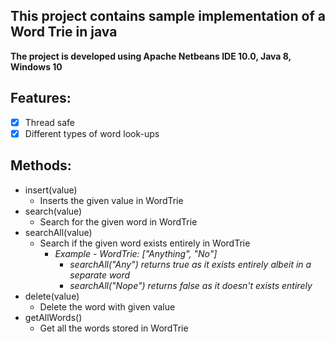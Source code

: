 ## This project contains sample implementation of a Word Trie in java
**The project is developed using Apache Netbeans IDE 10.0, Java 8, Windows 10**

## Features:
   - [X] Thread safe
   - [X] Different types of word look-ups

## Methods:
   - insert(value)
     * Inserts the given value in WordTrie
   - search(value)
     * Search for the given word in WordTrie
   - searchAll(value)
     * Search if the given word exists entirely in WordTrie 
       * _Example - WordTrie: ["Anything", "No"]_
         * _searchAll("Any")  returns true as it exists entirely albeit in a separate word_
         * _searchAll("Nope") returns false as it doesn't exists entirely_
   - delete(value)
     * Delete the word with given value
   - getAllWords()
     * Get all the words stored in WordTrie
    

    
